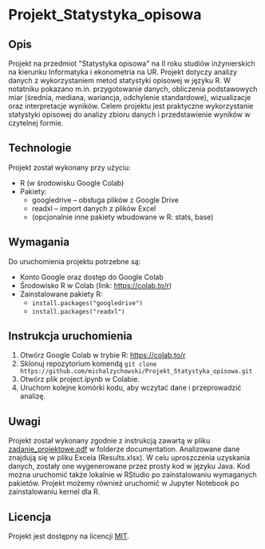 # Projekt_Statystyka_opisowa
## Opis
Projekt na przedmiot "Statystyka opisowa" na II roku studiów inżynierskich na kierunku Informatyka i ekonometria na UR. Projekt dotyczy analizy danych z wykorzystaniem metod statystyki opisowej w języku R. W notatniku pokazano m.in. przygotowanie danych, obliczenia podstawowych miar (średnia, mediana, wariancja, odchylenie standardowe), wizualizacje oraz interpretacje wyników. Celem projektu jest praktyczne wykorzystanie statystyki opisowej do analizy zbioru danych i przedstawienie wyników w czytelnej formie.

## Technologie
Projekt został wykonany przy użyciu:
* R (w środowisku Google Colab)
* Pakiety:
  * googledrive – obsługa plików z Google Drive
  * readxl – import danych z plików Excel
  * (opcjonalnie inne pakiety wbudowane w R: stats, base)

## Wymagania
Do uruchomienia projektu potrzebne są:
* Konto Google oraz dostęp do Google Colab
* Środowisko R w Colab (link: https://colab.to/r)
* Zainstalowane pakiety R:
  * `install.packages("googledrive")`
  * `install.packages("readxl")`


## Instrukcja uruchomienia
1. Otwórz Google Colab w trybie R: https://colab.to/r
2. Sklonuj repozytorium komendą `git clone https://github.com/michalzychowski/Projekt_Statystyka_opisowa.git`
3. Otwórz plik project.ipynb w Colabie.
4. Uruchom kolejne komórki kodu, aby wczytać dane i przeprowadzić analizę.

## Uwagi
Projekt został wykonany zgodnie z instrukcją zawartą w pliku [zadanie_projektowe.pdf](documentation/zadanie_projektowe.pdf) w folderze documentation.
Analizowane dane znajdują się w pliku Excela (Results.xlsx). W celu uproszczenia uzyskania danych, zostały one wygenerowane przez prosty kod w języku Java.
Kod można uruchomić także lokalnie w RStudio po zainstalowaniu wymaganych pakietów.
Projekt możemy również uruchomić w Jupyter Notebook po zainstalowaniu kernel dla R.

## Licencja
Projekt jest dostępny na licencji [MIT](LICENSE).